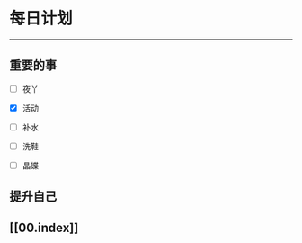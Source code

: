 
# 每日计划
---
## 重要的事

- [ ]    夜丫
- [x]   活动
- [ ]  补水
- [ ] 洗鞋
- [ ] 晶蝶



## 提升自己

  



## [[00.index]]










